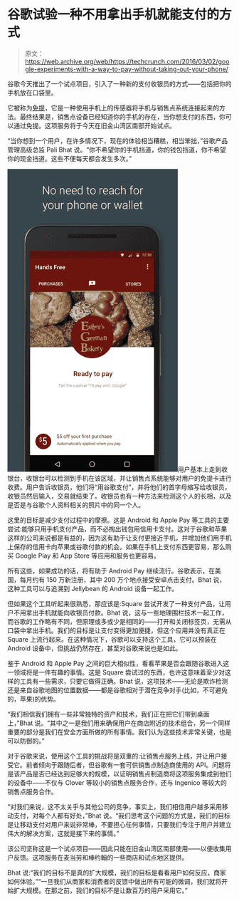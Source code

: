 # 谷歌试验一种不用拿出手机就能支付的方式 

> 原文：<https://web.archive.org/web/https://techcrunch.com/2016/03/02/google-experiments-with-a-way-to-pay-without-taking-out-your-phone/>

谷歌今天推出了一个试点项目，引入了一种新的支付收银员的方式——包括把你的手机放在口袋里。

它被称为[免提](https://web.archive.org/web/20221115095402/https://get.google.com/handsfree/#?modal_active=none)，它是一种使用手机上的传感器将手机与销售点系统连接起来的方法。最终结果是，销售点设备已经知道你的手机的存在，当你想支付的东西，你可以通过免提。这项服务将于今天在旧金山湾区南部开始试点。

“当你想到一个用户，在许多情况下，现在的体验相当糟糕，相当笨拙，”谷歌产品管理高级总监 Pali Bhat 说。“你不希望你的手机挡道，你的钱包挡道，你不希望你的现金挡道。这些不便每天都会发生多次。”

![hands free 3](img/5a6935ef13a7bcc1a5a62c60319802e0.png)用户基本上走到收银台，收银台可以检测到手机在该区域，并让销售点系统能够对用户的免提卡进行收费。用户告诉收银员，他们将“用谷歌支付”，并将他们的首字母缩写给收银员，收银员然后输入，交易就结束了。收银员也有一种方法来检测这个人的长相，以及是否是与谷歌个人资料相关的照片中的同一个人。

这里的目标是减少支付过程中的摩擦。这是 Android 和 Apple Pay 等工具的主要尝试:能够只用手机支付产品，而不必掏出钱包用信用卡支付。这对于谷歌和苹果这样的公司来说都是有益的，因为这有助于让支付更接近手机，并增加他们用手机上保存的信用卡向苹果或谷歌付款的机会。如果在手机上支付东西更容易，那么购买 Google Play 和 App Store 等应用和服务也更容易。

所有这些，如果成功的话，将有助于 Android Pay 继续流行。谷歌表示，在美国，每月约有 150 万新注册，其中 200 万个地点接受安卓点击支付。Bhat 说，这种工具可以与追溯到 Jellybean 的 Android 设备一起工作。

但如果这个工具听起来很熟悉，那应该是:Square 尝试开发了一种支付产品，让用户不用拿出手机就能向收银员付款。Bhat 说，这与一些地理围栏技术一起工作，而谷歌的工作略有不同，但原理或多或少是相同的——打开和关闭标签页，无需从口袋中拿出手机。我们的目标是让支付变得更加便捷，但这个应用并没有真正在 Square 上流行起来。在这种情况下，谷歌可以支持这个工具，它可以预装在 Android 设备中，但挑战仍然存在，甚至对谷歌来说也是如此。

鉴于 Android 和 Apple Pay 之间的巨大相似性，看看苹果是否会跟随谷歌进入这一领域将是一件有趣的事情。这是 Square 尝试过的东西，也许这意味着至少对这样的工具有一些需求，只要它做得正确。Bhat 说，这项技术——无论是欺诈检测还是来自谷歌地图的位置数据——都是谷歌相对于潜在竞争对手(比如，不可避免的，苹果)的优势。

“我们相信我们拥有一些非常独特的资产和技术，我们正在把它们带到桌面上，”Bhat 说。“其中之一是我们用来确保用户在商店附近的技术组合，另一个同样重要的部分是我们在安全方面所做的所有事情。我们认为这些技术非常关键，也是可以防御的。”

对于谷歌来说，使用这个工具的挑战将是双重的:让销售点服务上线，并让用户接受它。前者倾向于跟随后者，但谷歌有一套可供销售点制造商使用的 API。问题将是该产品是否已经达到足够大的规模，以证明销售点制造商将这项服务集成到他们的设备中——不仅与 Clover 等较小的销售点服务合作，还与 Ingenico 等较大的销售点服务合作。

“对我们来说，这不太关乎与其他公司的竞争，事实上，我们相信用户越多采用移动支付，对每个人都有好处，”Bhat 说。“我们思考这个问题的方式是，我们的目标是让移动支付对用户来说非常棒，不要担心任何事情，只要我们专注于用户并建立伟大的解决方案，这就是接下来的事情。”

该公司坚称这是一个试点项目——因此只能在旧金山湾区南部使用——以便收集用户反馈。这项服务在麦当劳和棒约翰的一些商店和试点地区提供。

Bhat 说:“我们的目标不是真的扩大规模，我们的目标是看看用户如何反应，商家如何体验。”“一旦我们从商家和消费者的反馈中做出所有可能的微调，我们就将开始扩大规模。在那之前，我们的目标不是让数百万的用户采用它。”